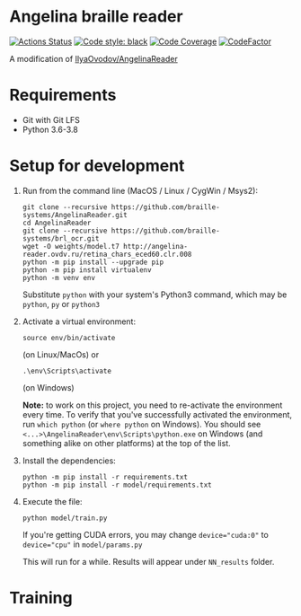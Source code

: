 # Angelina braille reader

[![Actions Status](https://github.com/braille-systems/AngelinaReader/workflows/Python%20CI/badge.svg)](https://github.com/braille-systems/topological-sorting/actions)
[![Code style: black](https://img.shields.io/badge/code%20style-black-000000.svg)](https://github.com/psf/black)
[![Code Coverage](https://codecov.io/gh/braille-systems/AngelinaReader/branch/develop/graph/badge.svg)](https://codecov.io/gh/braille-systems/topological-sorting)
[![CodeFactor](https://www.codefactor.io/repository/github/braille-systems/angelinareader/badge/develop)](https://www.codefactor.io/repository/github/braille-systems/angelinareader/overview/develop)

A modification of [IlyaOvodov/AngelinaReader](https://github.com/IlyaOvodov/AngelinaReader)

# Requirements
- Git with Git LFS
- Python 3.6-3.8

# Setup for development
1. Run from the command line (MacOS / Linux / CygWin / Msys2):
    ```
    git clone --recursive https://github.com/braille-systems/AngelinaReader.git
    cd AngelinaReader
    git clone --recursive https://github.com/braille-systems/brl_ocr.git
    wget -O weights/model.t7 http://angelina-reader.ovdv.ru/retina_chars_eced60.clr.008
    python -m pip install --upgrade pip
    python -m pip install virtualenv
    python -m venv env
    ```
    Substitute `python` with your system's Python3 command, which may be `python`, `py` or `python3`
1. Activate a virtual environment: 
    
    ```source env/bin/activate``` 
    
    (on Linux/MacOs) or 
    
    ```.\env\Scripts\activate``` 
    
    (on Windows)
    
    **Note:** to work on this project, you need to re-activate the environment every time.
    To verify that you've successfully activated the environment, run `which python` (or `where python` on Windows).
    You should see `<...>\AngelinaReader\env\Scripts\python.exe` on Windows (and something alike on other platforms) at the top of the list.
1. Install the dependencies:
    ```
   python -m pip install -r requirements.txt
   python -m pip install -r model/requirements.txt
   ```
1. Execute the file:
    ```
    python model/train.py
    ```
   If you're getting CUDA errors, you may change `device="cuda:0"` to `device="cpu"` in `model/params.py`
   
   This will run for a while. Results will appear under `NN_results` folder.


# Training


